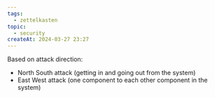 ```yaml
---
tags:
  - zettelkasten
topic:
  - security
createAt: 2024-03-27 23:27
---
```

Based on attack direction:
- North South attack (getting in and going out from the system)
- East West attack (one component to each other component in the system)